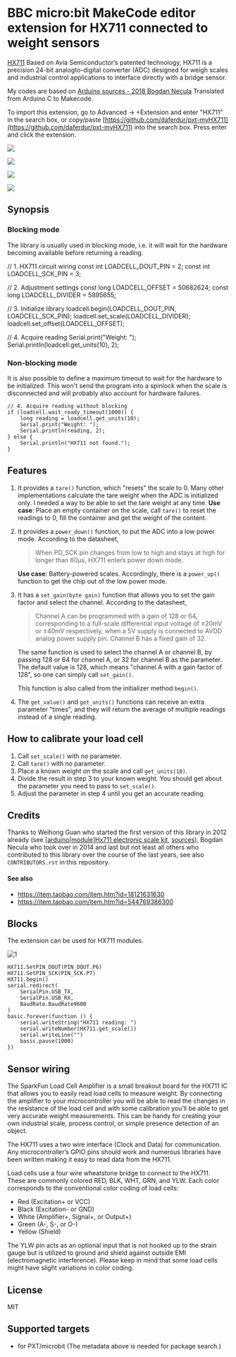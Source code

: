 # BBC micro:bit MakeCode editor extension for HX711 connected to weight sensors

[HX711](https://www.mouser.com/datasheet/2/813/hx711_english-1022875.pdf) Based on Avia Semiconductor’s patented technology, HX711 is a precision 24-bit analogto-digital converter (ADC) designed for weigh scales and industrial control applications to interface directly with a bridge sensor. 

My codes are based on [Arduino sources - 2018 Bogdan Necula](https://github.com/bogde/HX711) Translated from Arduino C to Makecode.

To import this extension, go to Advanced -> +Extension and enter "HX711" in the search box, or copy/paste [https://github.com/daferdur/pxt-myHX711](https://github.com/daferdur/pxt-myHX711) into the search box. Press enter and click the extension.

![](HX711_module.jpg)

![](HX711_module2.jpg)

![](HX711_module3.jpg)

![](HX711_module4.jpg)

## Synopsis

### Blocking mode
The library is usually used in blocking mode, i.e. it will wait for the
hardware becoming available before returning a reading.

// 1. HX711 circuit wiring
const int LOADCELL_DOUT_PIN = 2;
const int LOADCELL_SCK_PIN = 3;

// 2. Adjustment settings
const long LOADCELL_OFFSET = 50682624;
const long LOADCELL_DIVIDER = 5895655;

// 3. Initialize library
loadcell.begin(LOADCELL_DOUT_PIN, LOADCELL_SCK_PIN);
loadcell.set_scale(LOADCELL_DIVIDER);
loadcell.set_offset(LOADCELL_OFFSET);

// 4. Acquire reading
Serial.print("Weight: ");
Serial.println(loadcell.get_units(10), 2);

### Non-blocking mode
It is also possible to define a maximum timeout to wait for the hardware
to be initialized. This won't send the program into a spinlock when the
scale is disconnected and will probably also account for hardware failures.
```
// 4. Acquire reading without blocking
if (loadcell.wait_ready_timeout(1000)) {
    long reading = loadcell.get_units(10);
    Serial.print("Weight: ");
    Serial.println(reading, 2);
} else {
    Serial.println("HX711 not found.");
}
```

## Features
1. It provides a `tare()` function, which "resets" the scale to 0. Many other
   implementations calculate the tare weight when the ADC is initialized only.
   I needed a way to be able to set the tare weight at any time.
   **Use case**: Place an empty container on the scale, call `tare()` to reset
   the readings to 0, fill the container and get the weight of the content.

2. It provides a `power_down()` function, to put the ADC into a low power mode.
   According to the datasheet,
   > When PD_SCK pin changes from low to high and stays at high
   > for longer than 60μs, HX711 enters power down mode.

   **Use case**: Battery-powered scales. Accordingly, there is a `power_up()`
   function to get the chip out of the low power mode.

3. It has a `set_gain(byte gain)` function that allows you to set the gain factor
   and select the channel. According to the datasheet,
   > Channel A can be programmed with a gain of 128 or 64, corresponding to
   a full-scale differential input voltage of ±20mV or ±40mV respectively, when
   a 5V supply is connected to AVDD analog power supply pin. Channel B has
   a fixed gain of 32.

   The same function is used to select the channel A or channel B, by passing
   128 or 64 for channel A, or 32 for channel B as the parameter. The default
   value is 128, which means "channel A with a gain factor of 128", so one can
   simply call `set_gain()`.

   This function is also called from the initializer method `begin()`.

4. The `get_value()` and `get_units()` functions can receive an extra parameter "times",
   and they will return the average of multiple readings instead of a single reading.


## How to calibrate your load cell
1. Call `set_scale()` with no parameter.
2. Call `tare()` with no parameter.
3. Place a known weight on the scale and call `get_units(10)`.
4. Divide the result in step 3 to your known weight. You should
   get about the parameter you need to pass to `set_scale()`.
5. Adjust the parameter in step 4 until you get an accurate reading.


## Credits
Thanks to Weihong Guan who started the first version of this library in 2012
already (see [[arduino|module]Hx711 electronic scale kit](http://aguegu.net/?p=1327),
[sources](https://github.com/aguegu/ardulibs/tree/master/hx711)), Bogdan Necula
who took over in 2014 and last but not least all others who contributed to this
library over the course of the last years, see also `CONTRIBUTORS.rst` in this
repository.

#### See also
- https://item.taobao.com/item.htm?id=18121631630
- https://item.taobao.com/item.htm?id=544769386300


## Blocks

The extension can be used for HX711 modules.

![1](basic_example.jpg.jpg)


```blocks
HX711.SetPIN_DOUT(PIN_DOUT.P6)
HX711.SetPIN_SCK(PIN_SCK.P7)
HX711.begin()
serial.redirect(
    SerialPin.USB_TX,
    SerialPin.USB_RX,
    BaudRate.BaudRate9600
)
basic.forever(function () {
    serial.writeString("HX711 reading: ")
    serial.writeNumber(HX711.get_scale())
    serial.writeLine("")
    basic.pause(1000)
})

```


## Sensor wiring

The SparkFun Load Cell Amplifier is a small breakout board for the HX711 IC that allows you to easily read load cells to measure weight. By connecting the amplifier to your microcontroller you will be able to read the changes in the resistance of the load cell and with some calibration you’ll be able to get very accurate weight measurements. This can be handy for creating your own industrial scale, process control, or simple presence detection of an object.

The HX711 uses a two wire interface (Clock and Data) for communication. Any microcontroller’s GPIO pins should work and numerous libraries have been written making it easy to read data from the HX711.

Load cells use a four wire wheatstone bridge to connect to the HX711. These are commonly colored RED, BLK, WHT, GRN, and YLW. Each color corresponds to the conventional color coding of load cells:

- Red (Excitation+ or VCC)
- Black (Excitation- or GND)
- White (Amplifier+, Signal+, or Output+)
- Green (A-, S-, or O-)
- Yellow (Shield)

The YLW pin acts as an optional input that is not hooked up to the strain gauge but is utilized to ground and shield against outside EMI (electromagnetic interference). Please keep in mind that some load cells might have slight variations in color coding.

## License

MIT

## Supported targets

* for PXT/microbit
(The metadata above is needed for package search.)

